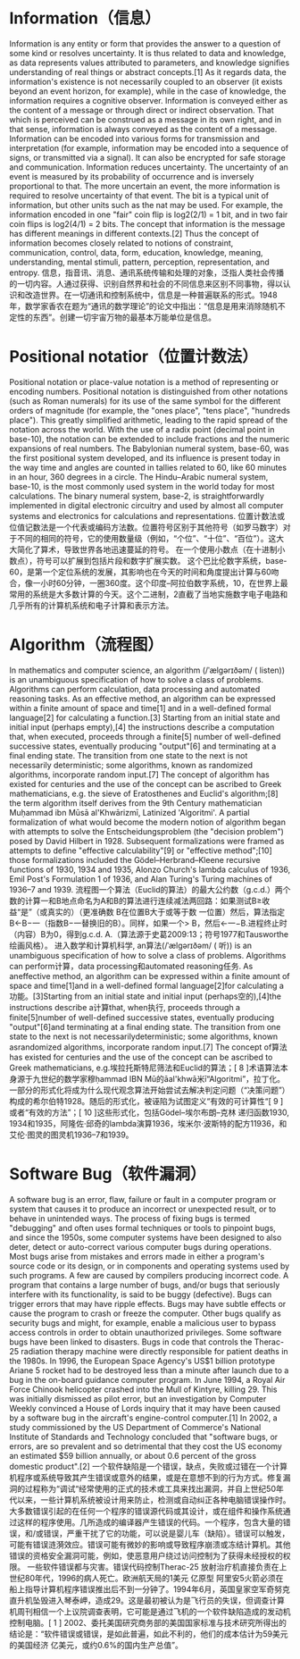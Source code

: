 # Information（信息）
Information is any entity or form that provides the answer to a question of some kind or resolves uncertainty. It is thus related to data and knowledge, as data represents values attributed to parameters, and knowledge signifies understanding of real things or abstract concepts.[1] As it regards data, the information's existence is not necessarily coupled to an observer (it exists beyond an event horizon, for example), while in the case of knowledge, the information requires a cognitive observer. 
Information is conveyed either as the content of a message or through direct or indirect observation. That which is perceived can be construed as a message in its own right, and in that sense, information is always conveyed as the content of a message. 
Information can be encoded into various forms for transmission and interpretation (for example, information may be encoded into a sequence of signs, or transmitted via a signal). It can also be encrypted for safe storage and communication. 
Information reduces uncertainty. The uncertainty of an event is measured by its probability of occurrence and is inversely proportional to that. The more uncertain an event, the more information is required to resolve uncertainty of that event. The bit is a typical unit of information, but other units such as the nat may be used. For example, the information encoded in one "fair" coin flip is log2(2/1) = 1 bit, and in two fair coin flips is log2(4/1) = 2 bits. 
The concept that information is the message has different meanings in different contexts.[2] Thus the concept of information becomes closely related to notions of constraint, communication, control, data, form, education, knowledge, meaning, understanding, mental stimuli, pattern, perception, representation, and entropy. 
信息，指音讯、消息、通讯系统传输和处理的对象，泛指人类社会传播的一切内容。人通过获得、识别自然界和社会的不同信息来区别不同事物，得以认识和改造世界。在一切通讯和控制系统中，信息是一种普遍联系的形式。1948年，数学家香农在题为“通讯的数学理论”的论文中指出：“信息是用来消除随机不定性的东西”。创建一切宇宙万物的最基本万能单位是信息。
# Positional notatior（位置计数法）
Positional notation or place-value notation is a method of representing or encoding numbers. Positional notation is distinguished from other notations (such as Roman numerals) for its use of the same symbol for the different orders of magnitude (for example, the "ones place", "tens place", "hundreds place"). This greatly simplified arithmetic, leading to the rapid spread of the notation across the world. 
With the use of a radix point (decimal point in base-10), the notation can be extended to include fractions and the numeric expansions of real numbers. 
The Babylonian numeral system, base-60, was the first positional system developed, and its influence is present today in the way time and angles are counted in tallies related to 60, like 60 minutes in an hour, 360 degrees in a circle. The Hindu–Arabic numeral system, base-10, is the most commonly used system in the world today for most calculations. The binary numeral system, base-2, is straightforwardly implemented in digital electronic circuitry and used by almost all computer systems and electronics for calculations and representations. 
位置计数法或位值记数法是一个代表或编码方法数。位置符号区别于其他符号（如罗马数字）对于不同的相同的符号，它的使用数量级（例如，“个位”、“十位”、“百位”）。这大大简化了算术，导致世界各地迅速蔓延的符号。
在一个使用小数点（在十进制小数点），符号可以扩展到包括片段和数字扩展实数。
这个巴比伦数字系统，base-60，是第一个定位系统的发展，其影响也在今天的时间和角度提出计算与60吻合，像一小时60分钟，一圈360度。这个印度–阿拉伯数字系统，10，在世界上最常用的系统是大多数计算的今天。这个二进制，2直截了当地实施数字电子电路和几乎所有的计算机系统和电子计算和表示方法。
# Algorithm（流程图）
In mathematics and computer science, an algorithm (/ˈælɡərɪðəm/ ( listen)) is an unambiguous specification of how to solve a class of problems. Algorithms can perform calculation, data processing and automated reasoning tasks. 
As an effective method, an algorithm can be expressed within a finite amount of space and time[1] and in a well-defined formal language[2] for calculating a function.[3] Starting from an initial state and initial input (perhaps empty),[4] the instructions describe a computation that, when executed, proceeds through a finite[5] number of well-defined successive states, eventually producing "output"[6] and terminating at a final ending state. The transition from one state to the next is not necessarily deterministic; some algorithms, known as randomized algorithms, incorporate random input.[7] 
The concept of algorithm has existed for centuries and the use of the concept can be ascribed to Greek mathematicians, e.g. the sieve of Eratosthenes and Euclid's algorithm;[8] the term algorithm itself derives from the 9th Century mathematician Muḥammad ibn Mūsā al'Khwārizmī, Latinized 'Algoritmi'. A partial formalization of what would become the modern notion of algorithm began with attempts to solve the Entscheidungsproblem (the "decision problem") posed by David Hilbert in 1928. Subsequent formalizations were framed as attempts to define "effective calculability"[9] or "effective method";[10] those formalizations included the Gödel–Herbrand–Kleene recursive functions of 1930, 1934 and 1935, Alonzo Church's lambda calculus of 1936, Emil Post's Formulation 1 of 1936, and Alan Turing's Turing machines of 1936–7 and 1939. 
流程图一个算法（Euclid的算法）的最大公约数（g.c.d.）两个数的计算一和B地点命名为A和B的算法进行连续减法两回路：如果测试B≥收益“是”（或真实的）（更准确数 B在位置B大于或等于数 一位置）然后，算法指定B←B−一（指数B−一替换旧的B）。同样，如果一个> B，然后←一−B.进程终止时（内容）B为0，得到g.c.d. A.（算法源于史葛2009:13；符号1977和Tausworthe绘画风格）。
进入数学和计算机科学, an算法(/ˈælɡərɪðəm/ ( 听)) is an unambiguous specification of how to solve a class of problems. Algorithms can perform计算，data processing和automated reasoning任务.
As aneffective method, an algorithm can be expressed within a finite amount of space and time[1]and in a well-defined formal language[2]for calculating a功能。[3]Starting from an initial state and initial input (perhaps空的),[4]the instructions describe a计算that, when执行, proceeds through a finite[5]number of well-defined successive states, eventually producing "output"[6]and terminating at a final ending state. The transition from one state to the next is not necessarilydeterministic; some algorithms, known asrandomized algorithms, incorporate random input.[7] 
The concept of算法has existed for centuries and the use of the concept can be ascribed to Greek mathematicians, e.g.埃拉托斯特尼筛法和Euclid的算法；[ 8 ]术语算法本身源于九世纪的数学家穆ḥammad IBN Mū的āal'khwā米ī“Algoritmi”，拉丁化。一部分的形式化将成为什么现代观念算法开始尝试去解决判定问题（“决策问题”）构成的希尔伯特1928。随后的形式化，被诬陷为试图定义“有效的可计算性“[ 9 ]或者“有效的方法”；[ 10 ]这些形式化，包括Gödel–埃尔布朗–克林 递归函数1930, 1934和1935，阿隆佐·邱奇的lambda演算1936，埃米尔·波斯特的配方11936，和艾伦·图灵的图灵机1936–7和1939。
# Software Bug（软件漏洞）
A software bug is an error, flaw, failure or fault in a computer program or system that causes it to produce an incorrect or unexpected result, or to behave in unintended ways. The process of fixing bugs is termed "debugging" and often uses formal techniques or tools to pinpoint bugs, and since the 1950s, some computer systems have been designed to also deter, detect or auto-correct various computer bugs during operations. 
Most bugs arise from mistakes and errors made in either a program's source code or its design, or in components and operating systems used by such programs. A few are caused by compilers producing incorrect code. A program that contains a large number of bugs, and/or bugs that seriously interfere with its functionality, is said to be buggy (defective). Bugs can trigger errors that may have ripple effects. Bugs may have subtle effects or cause the program to crash or freeze the computer. Other bugs qualify as security bugs and might, for example, enable a malicious user to bypass access controls in order to obtain unauthorized privileges. 
Some software bugs have been linked to disasters. Bugs in code that controls the Therac-25 radiation therapy machine were directly responsible for patient deaths in the 1980s. In 1996, the European Space Agency's US$1 billion prototype Ariane 5 rocket had to be destroyed less than a minute after launch due to a bug in the on-board guidance computer program. In June 1994, a Royal Air Force Chinook helicopter crashed into the Mull of Kintyre, killing 29. This was initially dismissed as pilot error, but an investigation by Computer Weekly convinced a House of Lords inquiry that it may have been caused by a software bug in the aircraft's engine-control computer.[1] 
In 2002, a study commissioned by the US Department of Commerce's National Institute of Standards and Technology concluded that "software bugs, or errors, are so prevalent and so detrimental that they cost the US economy an estimated $59 billion annually, or about 0.6 percent of the gross domestic product".[2] 
一个软件缺陷是一个错误，缺点，失败或过错在一个计算机程序或系统导致其产生错误或意外的结果，或是在意想不到的行为方式。修复漏洞的过程称为“调试“经常使用的正式的技术或工具来找出漏洞，并自上世纪50年代以来，一些计算机系统被设计用来防止，检测或自动纠正各种电脑错误操作时。
大多数错误引起的在任何一个程序的错误源代码或其设计，或在组件和操作系统通过这样的程序使用。几所造成的编译器产生错误的代码。一个程序，包含大量的错误，和/或错误，严重干扰了它的功能，可以说是婴儿车（缺陷）。错误可以触发，可能有错误涟漪效应。错误可能有微妙的影响或导致程序崩溃或冻结计算机。其他错误的资格安全漏洞可能，例如，使恶意用户绕过访问控制为了获得未经授权的权限。
一些软件错误都与灾害。错误代码控制Therac-25 放射治疗机直接负责在上世纪80年代，1996的病人死亡。欧洲航天局的1美元 亿原型 阿里安5火箭必须在船上指导计算机程序错误推出后不到一分钟了。1994年6月，英国皇家空军奇努克直升机坠毁进入琴泰岬，造成29。这是最初被认为是飞行员的失误，但调查计算机周刊相信一个上议院调查表明，它可能是通过飞机的一个软件缺陷造成的发动机控制电脑。[ 1 ] 
2002、委托美国研究商务部的美国国家标准与技术研究所得出的结论是：“软件错误或错误，是如此普遍，如此不利的，他们的成本估计为59美元的美国经济 亿美元，或约0.6%的国内生产总值”。
